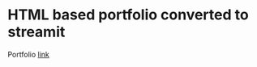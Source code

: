 # HTML based portfolio converted to streamit

Portfolio [link](https://abdul-jaweed-portfolio-home-ltbf53.streamlit.app/)
